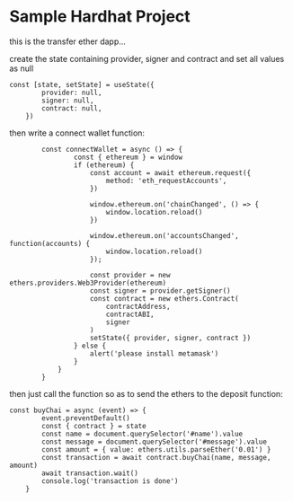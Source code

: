# Sample Hardhat Project

this is the transfer ether dapp...

create the state containing provider, signer and contract and set all values as null

```
const [state, setState] = useState({
        provider: null,
        signer: null,
        contract: null,
    })
```

then write a connect wallet function:

```{
        const connectWallet = async () => {
                const { ethereum } = window
                if (ethereum) {
                    const account = await ethereum.request({
                        method: 'eth_requestAccounts',
                    })

                    window.ethereum.on('chainChanged', () => {
                        window.location.reload()
                    })

                    window.ethereum.on('accountsChanged', function(accounts) {
                        window.location.reload()
                    });

                    const provider = new ethers.providers.Web3Provider(ethereum)
                    const signer = provider.getSigner()
                    const contract = new ethers.Contract(
                        contractAddress,
                        contractABI,
                        signer
                    )
                    setState({ provider, signer, contract })
                } else {
                    alert('please install metamask')
                }
            }
        }
```

then just call the function so as to send the ethers to the deposit function: 
```
const buyChai = async (event) => {
        event.preventDefault()
        const { contract } = state
        const name = document.querySelector('#name').value
        const message = document.querySelector('#message').value
        const amount = { value: ethers.utils.parseEther('0.01') }
        const transaction = await contract.buyChai(name, message, amount)
        await transaction.wait()
        console.log('transaction is done')
    }
```
